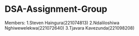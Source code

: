 # DSA-Assignment-Group

Members:
1.Steven Haingura(221074813)
2.Ndaliloshiwa Nghiwewelekwa(221072640)
3.Tjavara Kavezunda(221098208)
